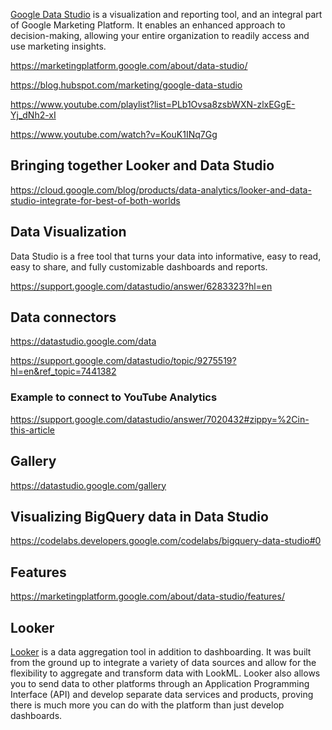 [Google Data Studio](https://marketingplatform.google.com/about/) is a visualization and reporting tool, and an integral part of Google Marketing Platform. It enables an enhanced approach to decision-making, allowing your entire organization to readily access and use marketing insights.

https://marketingplatform.google.com/about/data-studio/

https://blog.hubspot.com/marketing/google-data-studio

https://www.youtube.com/playlist?list=PLb1Ovsa8zsbWXN-zlxEGgE-Yj_dNh2-xI

https://www.youtube.com/watch?v=KouK1INq7Gg

## Bringing together Looker and Data Studio

https://cloud.google.com/blog/products/data-analytics/looker-and-data-studio-integrate-for-best-of-both-worlds

## Data Visualization

Data Studio is a free tool that turns your data into informative, easy to read, easy to share, and fully customizable dashboards and reports. 

https://support.google.com/datastudio/answer/6283323?hl=en


## Data connectors

https://datastudio.google.com/data

https://support.google.com/datastudio/topic/9275519?hl=en&ref_topic=7441382

### Example to connect to YouTube Analytics

https://support.google.com/datastudio/answer/7020432#zippy=%2Cin-this-article

## Gallery

https://datastudio.google.com/gallery


## Visualizing BigQuery data in Data Studio

https://codelabs.developers.google.com/codelabs/bigquery-data-studio#0

## Features

https://marketingplatform.google.com/about/data-studio/features/

## Looker

[Looker](Looker) is a data aggregation tool in addition to dashboarding. It was built from the ground up to integrate a variety of data sources and allow for the flexibility to aggregate and transform data with LookML. Looker also allows you to send data to other platforms through an Application Programming Interface (API) and develop separate data services and products, proving there is much more you can do with the platform than just develop dashboards.